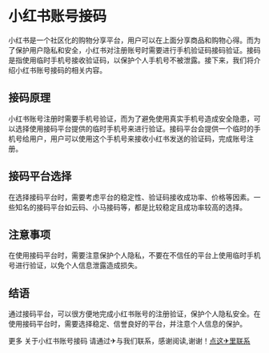 # 小红书账号接码

小红书是一个社区化的购物分享平台，用户可以在上面分享商品和购物心得。而为了保护用户隐私和安全，小红书对注册账号时需要进行手机验证码接码验证。接码是指使用临时手机号接收验证码，以保护个人手机号不被泄露。接下来，我们将介绍小红书账号接码的相关内容。

## 接码原理

小红书账号注册时需要手机号验证，而为了避免使用真实手机号造成安全隐患，可以选择使用接码平台提供的临时手机号来进行验证。接码平台会提供一个临时的手机号给用户，用户可以使用这个手机号来接收小红书发送的验证码，完成账号注册。

## 接码平台选择

在选择接码平台时，需要考虑平台的稳定性、验证码接收成功率、价格等因素。一些知名的接码平台如云码、小马接码等，都是比较稳定且成功率较高的选择。

## 注意事项

在使用接码平台时，需要注意保护个人隐私，不要在不信任的平台上使用临时手机号进行验证，以免个人信息泄露造成损失。

## 结语

通过接码平台，可以很方便地完成小红书账号的注册验证，保护个人隐私安全。在使用接码平台时，需要选择稳定、信誉良好的平台，并注意个人信息的保护。

更多 关于小红书账号接码 请通过✈与我们联系，感谢阅读,谢谢！[点这✈里联系](https://a.k02.cc)